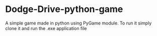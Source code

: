 # Dodge-Drive-python-game
A simple game made in python using PyGame module.
To run it simply clone it and run the .exe application file
